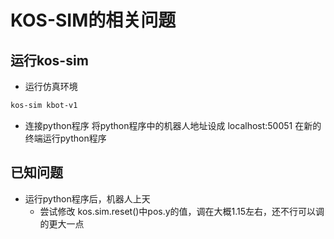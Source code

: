 # KOS-SIM的相关问题
## 运行kos-sim
- 运行仿真环境
```bash
kos-sim kbot-v1
```
- 连接python程序
    将python程序中的机器人地址设成 localhost:50051
    在新的终端运行python程序
## 已知问题
- 运行python程序后，机器人上天
    - 尝试修改 kos.sim.reset()中pos.y的值，调在大概1.15左右，还不行可以调的更大一点